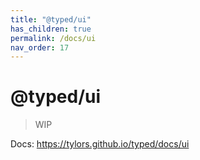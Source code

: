 ```yaml
---
title: "@typed/ui"
has_children: true
permalink: /docs/ui
nav_order: 17
---
```


# @typed/ui

> WIP

Docs: https://tylors.github.io/typed/docs/ui

